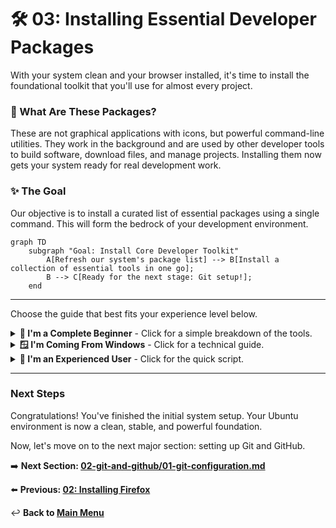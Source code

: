 # 🛠️ 03: Installing Essential Developer Packages

With your system clean and your browser installed, it's time to install the foundational toolkit that you'll use for almost every project.

### 🤔 What Are These Packages?

These are not graphical applications with icons, but powerful command-line utilities. They work in the background and are used by other developer tools to build software, download files, and manage projects. Installing them now gets your system ready for real development work.

### ✨ The Goal

Our objective is to install a curated list of essential packages using a single command. This will form the bedrock of your development environment.

```mermaid
graph TD
    subgraph "Goal: Install Core Developer Toolkit"
        A[Refresh our system's package list] --> B[Install a collection of essential tools in one go];
        B --> C[Ready for the next stage: Git setup!];
    end
```

---

Choose the guide that best fits your experience level below.

<details>
<summary>
  <strong>🌱 I'm a Complete Beginner</strong> - Click for a simple breakdown of the tools.
</summary>

### Building Your Developer Toolbox

We're going to install a bunch of useful tools at once. Think of it like getting a brand-new toolbox with all the essential wrenches, screwdrivers, and hammers you'll need for future projects.

Just copy and paste this one big command into your terminal and press Enter. It tells the `apt` package manager to update its list of software and then install everything in the list.

```bash
sudo apt update && sudo apt install -y \
  build-essential \
  git \
  curl \
  wget \
  software-properties-common \
  apt-transport-https \
  ca-certificates \
  gnupg \
  lsb-release \
  pkg-config \
  python3-dev \
  python3-pip
```

**What are these tools?**

*   **`build-essential`**: The most important one! It includes tools that compile source code into programs you can run.
*   **`git`**: The version control system. It's like a time machine for your code, letting you save your progress and collaborate with others. We'll learn more about this in the next section.
*   **`curl` & `wget`**: Simple tools for downloading files or data from the internet using the command line.
*   **`python3-dev` & `python3-pip`**: Tools that let you build and install extra components for the Python programming language.
*   **The others** (`software-properties-common`, `apt-transport-https`, etc.): These are helper tools that let you securely add new software sources and manage packages.

You don't need to be an expert on all of these right now! Just know that they are working in the background to make your life as a developer easier.

</details>

<details>
<summary>
  <strong>🪟 I'm Coming From Windows</strong> - Click for a technical guide.
</summary>

### Installing a Base Development Toolchain

This step installs a standard set of packages required for most development workflows on a Debian-based system like Ubuntu. This is analogous to setting up the Visual Studio Build Tools, Git for Windows, and other core utilities on a Windows machine.

Run the following command to update your APT index and install the entire toolchain:

```bash
sudo apt update && sudo apt install -y \
  build-essential \
  git \
  curl \
  wget \
  software-properties-common \
  apt-transport-https \
  ca-certificates \
  gnupg \
  lsb-release \
  pkg-config \
  python3-dev \
  python3-pip
```

**Package Breakdown:**

*   **`build-essential`**: A meta-package that installs the GNU C/C++ compilers (`gcc`/`g++`) and other utilities like `make`. This is the core C/C++ build toolchain.
*   **`git`**: The distributed version control system.
*   **`curl` & `wget`**: Command-line tools for transferring data with URLs. `curl` is generally more powerful, while `wget` is simpler for direct downloads.
*   **`software-properties-common` & `apt-transport-https`**: Utilities for managing APT repositories, especially PPAs (Personal Package Archives) and those using HTTPS.
*   **`ca-certificates` & `gnupg`**: Provide SSL certificates and the GNU Privacy Guard utility for cryptographic key management, essential for secure package verification.
*   **`pkg-config`**: A helper tool that provides compiler and linker flags for libraries to other build systems.
*   **`python3-dev` & `python3-pip`**: Installs the headers and development libraries for building Python C extensions, and `pip`, the package installer for Python.

With these packages installed, your system is now equipped to handle a wide range of development and build tasks.

</details>

<details>
<summary>
  <strong>🚀 I'm an Experienced User</strong> - Click for the quick script.
</summary>

### Install Base Development Packages

Run the following to update APT and install a standard set of development packages.

```bash
sudo apt update && sudo apt install -y \
  build-essential \
  git \
  curl \
  wget \
  software-properties-common \
  apt-transport-https \
  ca-certificates \
  gnupg \
  lsb-release \
  pkg-config \
  python3-dev \
  python3-pip
```

</details>

---

### Next Steps

Congratulations! You've finished the initial system setup. Your Ubuntu environment is now a clean, stable, and powerful foundation.

Now, let's move on to the next major section: setting up Git and GitHub.

➡️ **Next Section: [02-git-and-github/01-git-configuration.md](../../02-git-and-github/01-git-configuration.md)**

⬅️ **Previous: [02: Installing Firefox](./02-installing-firefox.md)**

↩️ **Back to [Main Menu](../../README.md)**